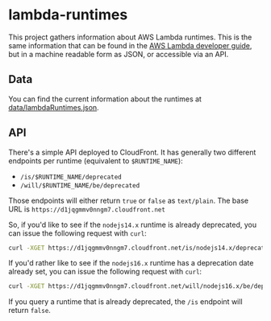 # lambda-runtimes
This project gathers information about AWS Lambda runtimes. This is the same information that can be found in the [AWS Lambda developer guide](https://docs.aws.amazon.com/lambda/latest/dg/lambda-runtimes.html), but in a machine readable form as JSON, or accessible via an API.

## Data
You can find the current information about the runtimes at [data/lambdaRuntimes.json](https://raw.githubusercontent.com/tobilg/lambda-runtimes/main/data/lambdaRuntimes.json).

## API
There's a simple API deployed to CloudFront. It has generally two different endpoints per runtime (equivalent to `$RUNTIME_NAME`):

* `/is/$RUNTIME_NAME/deprecated`
* `/will/$RUNTIME_NAME/be/deprecated`

Those endpoints will either return `true` or `false` as `text/plain`. The base URL is `https://d1jqgmmv0nngm7.cloudfront.net`

So, if you'd like to see if the `nodejs14.x` runtime is already deprecated, you can issue the following request with `curl`:

```bash
curl -XGET https://d1jqgmmv0nngm7.cloudfront.net/is/nodejs14.x/deprecated
```

If you'd rather like to see if the `nodejs16.x` runtime has a deprecation date already set, you can issue the following request with `curl`:

```bash
curl -XGET https://d1jqgmmv0nngm7.cloudfront.net/will/nodejs16.x/be/deprecated
```

If you query a runtime that is already deprecated, the `/is` endpoint will return `false`.
